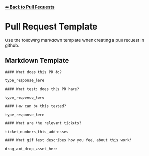 **[⬅ Back to Pull Requests](../docs/submitting-pull-request.md)**

# Pull Request Template

Use the following markdown template when creating a pull request in github.

## Markdown Template

```
#### What does this PR do?

type_response_here

#### What tests does this PR have?

type_response_here

#### How can be this tested?

type_response_here

#### What are the relevant tickets?

ticket_numbers_this_addresses

#### What gif best describes how you feel about this work?

drag_and_drop_asset_here
